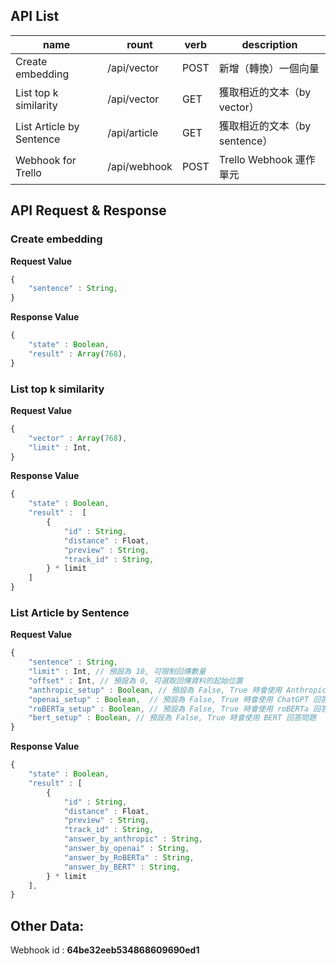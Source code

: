 ## API List
|  name | rount  | verb | description |
|  ---  | -----  | ---  | ----------- |
| Create embedding  | /api/vector | POST | 新增（轉換）一個向量 |
| List top k similarity | /api/vector | GET | 獲取相近的文本（by vector） |
| List Article by Sentence | /api/article | GET | 獲取相近的文本（by sentence） |
| Webhook for Trello | /api/webhook | POST | Trello Webhook 運作單元 |

## API Request & Response

### Create embedding
**Request Value**
``` javascript
{
    "sentence" : String,
}
```

**Response Value**
``` javascript
{
    "state" : Boolean,
    "result" : Array(768),
}
```

### List top k similarity
**Request Value**
``` javascript
{
    "vector" : Array(768),
    "limit" : Int,
}
```

**Response Value**
``` javascript
{
    "state" : Boolean,
    "result" :  [
        {
            "id" : String,
            "distance" : Float,
            "preview" : String,
            "track_id" : String,
        } * limit
    ] 
}
```

### List Article by Sentence
**Request Value**
``` javascript
{
    "sentence" : String,
    "limit" : Int, // 預設為 10, 可限制回傳數量
    "offset" : Int, // 預設為 0, 可選取回傳資料的起始位置
    "anthropic_setup" : Boolean, // 預設為 False, True 時會使用 Anthropic 回答問題
    "openai_setup" : Boolean,  // 預設為 False, True 時會使用 ChatGPT 回答問題
    "roBERTa_setup" : Boolean, // 預設為 False, True 時會使用 roBERTa 回答問題
    "bert_setup" : Boolean, // 預設為 False, True 時會使用 BERT 回答問題
}
```

**Response Value**
``` javascript
{
    "state" : Boolean,
    "result" : [
        {
            "id" : String,
            "distance" : Float,
            "preview" : String,
            "track_id" : String,
            "answer_by_anthropic" : String,
            "answer_by_openai" : String,
            "answer_by_RoBERTa" : String,
            "answer_by_BERT" : String,
        } * limit
    ],
}
```

## Other Data:
Webhook id : **64be32eeb534868609690ed1**